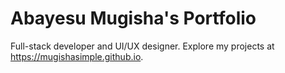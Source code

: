# Abayesu Mugisha's Portfolio
Full-stack developer and UI/UX designer. Explore my projects at https://mugishasimple.github.io.
